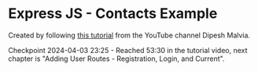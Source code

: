 # Express JS - Contacts Example

Created by following [this tutorial](https://www.youtube.com/watch?v=H9M02of22z4) from the YouTube channel Dipesh Malvia.

Checkpoint 2024-04-03 23:25 - Reached 53:30 in the tutorial video, next chapter is "Adding User Routes - Registration, Login, and Current".